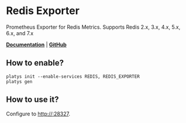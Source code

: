 # Redis Exporter 

Prometheus Exporter for Redis Metrics. Supports Redis 2.x, 3.x, 4.x, 5.x, 6.x, and 7.x 

 **[Documentation](https://github.com/oliver006/redis_exporter)** | **[GitHub](https://github.com/oliver006/redis_exporter)**

## How to enable?

```
platys init --enable-services REDIS, REDIS_EXPORTER
platys gen
```

## How to use it?

Configure  to <http://:28327>.